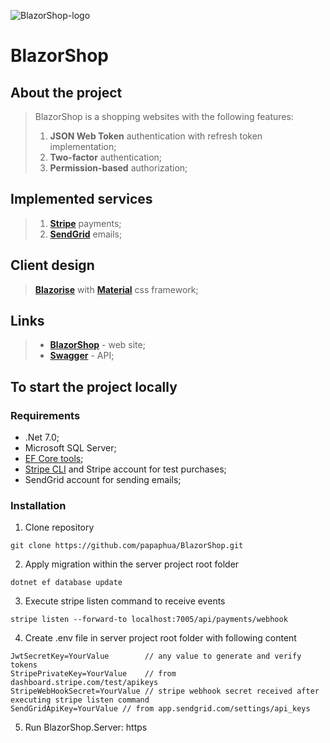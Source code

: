 ![BlazorShop-logo](https://imgur.com/nQj4gmy.png)

# BlazorShop

## About the project

> BlazorShop is a shopping websites with the following features:
> 1) **JSON Web Token** authentication with refresh token implementation;
> 2) **Two-factor** authentication;
> 3) **Permission-based** authorization;

## Implemented services

> 1) [**Stripe**](https://stripe.com) payments;
> 2) [**SendGrid**](https://sendgrid.com) emails;

## Client design

> [**Blazorise**](https://blazorise.com/) with [**Material**](https://djibe.github.io/material/) css framework;

## Links

> * [**BlazorShop**](https://blazorshopserver.azurewebsites.net/) - web site;
> * [**Swagger**](https://blazorshopserver.azurewebsites.net/swagger/index.html) - API;

## To start the project locally

### Requirements

* .Net 7.0;
* Microsoft SQL Server;
* [EF Core tools](https://learn.microsoft.com/en-us/ef/core/cli/dotnet);
* [Stripe CLI](https://stripe.com/docs/stripe-cli) and Stripe account for test purchases;
* SendGrid account for sending emails;

### Installation

1) Clone repository
```shell
git clone https://github.com/papaphua/BlazorShop.git
```
2) Apply migration within the server project root folder
```shell
dotnet ef database update
```
3) Execute stripe listen command to receive events
```shell
stripe listen --forward-to localhost:7005/api/payments/webhook
```
4) Create .env file in server project root folder with following content
```text
JwtSecretKey=YourValue        // any value to generate and verify tokens
StripePrivateKey=YourValue    // from dashboard.stripe.com/test/apikeys
StripeWebHookSecret=YourValue // stripe webhook secret received after executing stripe listen command
SendGridApiKey=YourValue // from app.sendgrid.com/settings/api_keys
```
5) Run BlazorShop.Server: https

